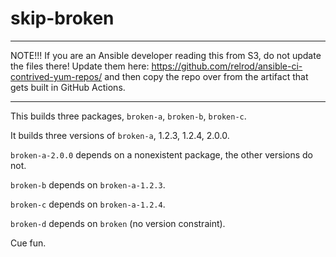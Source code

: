 # skip-broken

---

NOTE!!! If you are an Ansible developer reading this from S3, do not update
the files there! Update them here: https://github.com/relrod/ansible-ci-contrived-yum-repos/
and then copy the repo over from the artifact that gets built in GitHub Actions.

---

This builds three packages, `broken-a`, `broken-b`, `broken-c`.

It builds three versions of `broken-a`, 1.2.3, 1.2.4, 2.0.0.

`broken-a-2.0.0` depends on a nonexistent package, the other versions do not.

`broken-b` depends on `broken-a-1.2.3`.

`broken-c` depends on `broken-a-1.2.4`.

`broken-d` depends on `broken` (no version constraint).

Cue fun.

